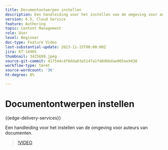 ```yaml
---
title: Documentontwerpen instellen
description: Een handleiding voor het instellen van de omgeving voor auteurs van documenten.
version: 6.5, Cloud Service
feature: Authoring
topic: Content Management
role: User
level: Beginner
doc-type: Feature Video
last-substantial-update: 2023-11-15T00:00:00Z
jira: KT-14465
thumbnail: 3425699.jpeg
source-git-commit: d17544c4f8dda03e5147a1f48dbbdae005ee9438
workflow-type: tm+mt
source-wordcount: '36'
ht-degree: 0%

---
```



# Documentontwerpen instellen

{{edge-delivery-services}}

Een handleiding voor het instellen van de omgeving voor auteurs van documenten.

>[!VIDEO](https://video.tv.adobe.com/v/3425699/?learn=on)
